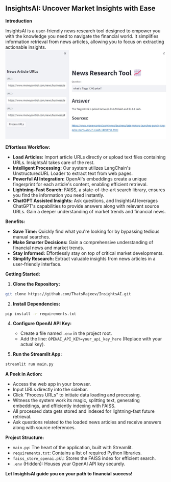 ## InsightsAI: Uncover Market Insights with Ease

**Introduction**

InsightsAI is a user-friendly news research tool designed to empower you with the knowledge you need to navigate the financial world. It simplifies information retrieval from news articles, allowing you to focus on extracting actionable insights.
![alt text](https://github.com/ThatsRajeev/InsightsAI/blob/main/bot.jpg)


**Effortless Workflow:**
* **Load Articles:** Import article URLs directly or upload text files containing URLs. InsightsAI takes care of the rest.
* **Intelligent Processing:** Our system utilizes LangChain's UnstructuredURL Loader to extract text from web pages.
* **Powerful AI Integration:** OpenAI's embeddings create a unique fingerprint for each article's content, enabling efficient retrieval.
* **Lightning-Fast Search:** FAISS, a state-of-the-art search library, ensures you find the information you need instantly.
* **ChatGPT Assisted Insights:** Ask questions, and InsightsAI leverages ChatGPT's capabilities to provide answers along with relevant source URLs. Gain a deeper understanding of market trends and financial news.

**Benefits:**

* **Save Time:** Quickly find what you're looking for by bypassing tedious manual searches.
* **Make Smarter Decisions:** Gain a comprehensive understanding of financial news and market trends.
* **Stay Informed:** Effortlessly stay on top of critical market developments.
* **Simplify Research:** Extract valuable insights from news articles in a user-friendly interface.

**Getting Started:**

1. **Clone the Repository:**
```bash
git clone https://github.com/ThatsRajeev/InsightsAI.git
```

2. **Install Dependencies:**
```bash
pip install -r requirements.txt
```

4. **Configure OpenAI API Key:**
   - Create a file named `.env` in the project root.
   - Add the line: `OPENAI_API_KEY=your_api_key_here` (Replace with your actual key).

5. **Run the Streamlit App:**
```bash
streamlit run main.py
```

**A Peek in Action:**

* Access the web app in your browser.
* Input URLs directly into the sidebar.
* Click "Process URLs" to initiate data loading and processing.
* Witness the system work its magic, splitting text, generating embeddings, and efficiently indexing with FAISS.
* All processed data gets stored and indexed for lightning-fast future retrieval.
* Ask questions related to the loaded news articles and receive answers along with source references.

**Project Structure:**

* `main.py`: The heart of the application, built with Streamlit.
* `requirements.txt`: Contains a list of required Python libraries.
* `faiss_store_openai.pkl`: Stores the FAISS index for efficient search.
* `.env` (Hidden): Houses your OpenAI API key securely.

**Let InsightsAI guide you on your path to financial success!**
